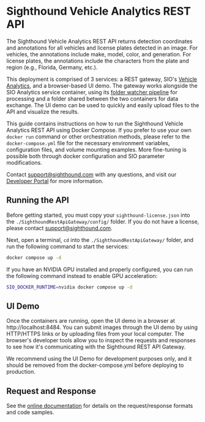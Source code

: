 # Sighthound Vehicle Analytics REST API

The Sighthound Vehicle Analytics REST API returns detection coordinates and annotations for all vehicles and license plates detected in an image. For vehicles, the annotations include make, model, color, and generation. For license plates, the annotations include the characters from the plate and region (e.g., Florida, Germany, etc.).

This deployment is comprised of 3 services: a REST gateway, SIO's [Vehicle Analytics](https://dev.sighthound.com/sio/pipelines/VehicleAnalytics/), and a browser-based UI demo. The gateway works alongside the SIO Analytics service container, using its [folder watcher pipeline](https://dev.sighthound.com/sio/pipelines/VehicleAnalytics/#vehicleanalyticsfolderwatch) for processing and a folder shared between the two containers for data exchange. The UI demo can be used to quickly and easily upload files to the API and visualize the results.

This guide contains instructions on how to run the Sighthound Vehicle Analytics REST API using Docker Compose. If you prefer to use your own `docker run` command or other orchestration methods, please refer to the `docker-compose.yml` file for the necessary environment variables, configuration files, and volume mounting examples. More fine-tuning is possible both through docker configuration and SIO parameter modifications.

Contact [support@sighthound.com](mailto:support@sighthound.com) with any questions, and visit our [Developer Portal](https://dev.sighthound.com) for more information.


## Running the API

Before getting started, you must copy your `sighthound-license.json` into the `./SighthoundRestApiGateway/config/` folder. If you do not have a license, please contact [support@sighthound.com](mailto:support@sighthound.com).

Next, open a terminal, `cd` into the `./SighthoundRestApiGateway/` folder, and run the following command to start the services:

```bash
docker compose up -d
```

If you have an NVIDIA GPU installed and properly configured, you can run the following command instead to enable GPU acceleration:

```bash
SIO_DOCKER_RUNTIME=nvidia docker compose up -d
```

## UI Demo

Once the containers are running, open the UI demo in a browser at http://localhost:8484. You can submit images through the UI demo by using HTTP/HTTPS links or by uploading files from your local computer. The browser's developer tools allow you to inspect the requests and responses to see how it's communicating with the Sighthound REST API Gateway.

We recommend using the UI Demo for development purposes only, and it should be removed from the docker-compose.yml before deploying to production.

## Request and Response

See the [online documentation](https://dev.sighthound.com/cloud-api/docs/quickstart/docker/#request-format) for details on the request/response formats and code samples.
